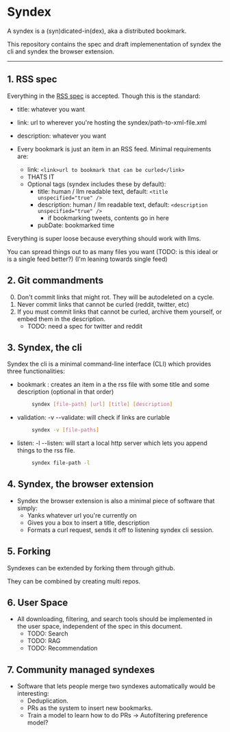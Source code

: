 # Syndex

A syndex is a (syn)dicated-in(dex), aka a distributed bookmark.

This repository contains the spec and draft implemenentation of syndex the cli and syndex the browser extension.

---

## 1. RSS spec

Everything in the [RSS spec](https://www.rssboard.org/rss-specification) is accepted. Though this is the standard:

- title: whatever you want
- link: url to wherever you're hosting the syndex/path-to-xml-file.xml
- description: whatever you want

- Every bookmark is just an item in an RSS feed. Minimal requirements are:
    - link: ```<link>url to bookmark that can be curled</link>```
    - THATS IT
    - Optional tags (syndex includes these by default):
        - title: human / llm readable text, default: ```<title unspecified="true" />```
        - description: human / llm readable text, default: ```<description unspecified="true" />```
            - if bookmarking tweets, contents go in here
        - pubDate: bookmarked time

Everything is super loose because everything should work with llms.

You can spread things out to as many files you want (TODO: is this ideal or is a single feed better?) (I'm leaning towards single feed)

## 2. Git commandments

0. Don't commit links that might rot. They will be autodeleted on a cycle.
1. Never commit links that cannot be curled (reddit, twitter, etc)
2. If you must commit links that cannot be curled, archive them yourself, or embed them in the description.
    - TODO: need a spec for twitter and reddit

## 3. Syndex, the cli 

Syndex the cli is a minimal command-line interface (CLI) which provides three functionalities:
- bookmark : creates an item in a the rss file with some title and some description (optional in that order)

```bash
        syndex [file-path] [url] [title] [description]
```

- validation: -v --validate:  will check if links are curlable

```bash
        syndex -v [file-paths]
```

- listen: -l --listen: will start a local http server which lets you append things to the rss file.
```bash
        syndex file-path -l
```

## 4. Syndex, the browser extension
- Syndex the browser extension is also a minimal piece of software that simply:
    - Yanks whatever url you're currently on
    - Gives you a box to insert a title, description
    - Formats a curl request, sends it off to listening syndex cli session.

## 5. Forking

Syndexes can be extended by forking them through github.

They can be combined by creating multi repos.

## 6. User Space
- All downloading, filtering, and search tools should be implemented in the user space, independent of the spec in this document.
    - TODO: Search
    - TODO: RAG
    - TODO: Recommendation

## 7. Community managed syndexes
- Software that lets people merge two syndexes automatically would be interesting:
    - Deduplication.
    - PRs as the system to insert new bookmarks.
    - Train a model to learn how to do PRs -> Autofiltering preference model?

